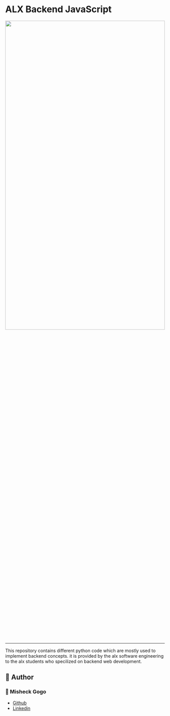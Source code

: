 # ALX Backend JavaScript 

<img src="https://bairesdev.mo.cloudinary.net/blog/2023/08/What-Is-JavaScript-Used-For.jpg?tx=w_1024,q_auto" width = "100%" height = "50%"/>

---
This repository contains different python code which are mostly used to implement backend concepts. it is provided by the alx software engineering to the alx students who specilized on backend web development.
## :pencil: **Author**
### :man: Misheck Gogo
- [Github](https://github.com/MisheckGalx)
- [Linkedin](https://www.linkedin.com/in/misheckgogo/)
